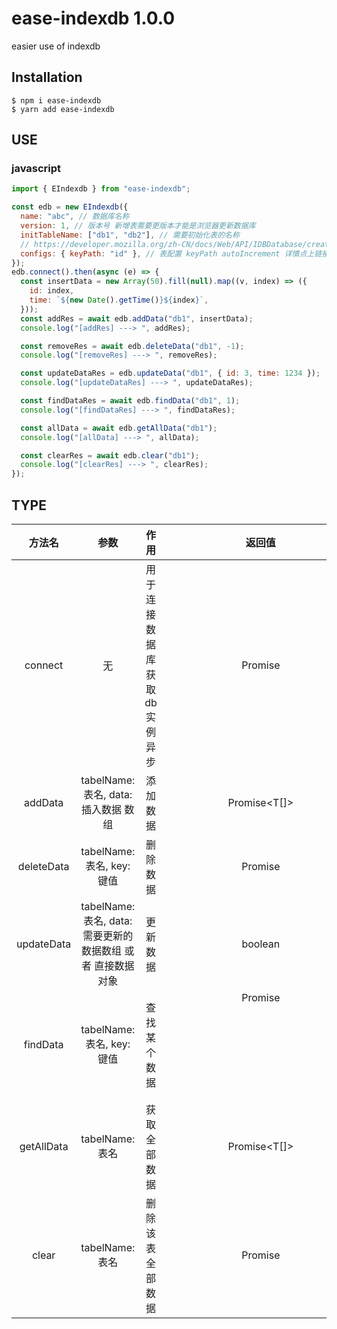 # ease-indexdb 1.0.0

easier use of indexdb

## Installation


```shell
$ npm i ease-indexdb
$ yarn add ease-indexdb
```

## USE

### javascript

```javascript
import { EIndexdb } from "ease-indexdb";

const edb = new EIndexdb({
  name: "abc", // 数据库名称
  version: 1, // 版本号 新增表需要更版本才能是浏览器更新数据库
  initTableName: ["db1", "db2"], // 需要初始化表的名称
  // https://developer.mozilla.org/zh-CN/docs/Web/API/IDBDatabase/createObjectStore
  configs: { keyPath: "id" }, // 表配置 keyPath autoIncrement 详情点上链接查看
});
edb.connect().then(async (e) => {
  const insertData = new Array(50).fill(null).map((v, index) => ({
    id: index,
    time: `${new Date().getTime()}${index}`,
  }));
  const addRes = await edb.addData("db1", insertData);
  console.log("[addRes] ---> ", addRes);

  const removeRes = await edb.deleteData("db1", -1);
  console.log("[removeRes] ---> ", removeRes);

  const updateDataRes = edb.updateData("db1", { id: 3, time: 1234 });
  console.log("[updateDataRes] ---> ", updateDataRes);

  const findDataRes = await edb.findData("db1", 1);
  console.log("[findDataRes] ---> ", findDataRes);

  const allData = await edb.getAllData("db1");
  console.log("[allData] ---> ", allData);

  const clearRes = await edb.clear("db1");
  console.log("[clearRes] ---> ", clearRes);
});
```

## TYPE


|   方法名   |                            参数                             |               作用               |        返回值        |
| :--------: | :---------------------------------------------------------: | :------------------------------: | :------------------: |
|  connect   |                             无                              | 用于连接数据库 获取 db 实例 异步 | Promise<IDBDatabase> |
|  addData   |            tabelName: 表名, data: 插入数据 数组             |             添加数据             |     Promise<T[]>     |
| deleteData |                 tabelName: 表名, key: 键值                  |             删除数据             |   Promise<boolean>   |
| updateData | tabelName: 表名, data: 需要更新的数据数组 或者 直接数据对象 |             更新数据             |       boolean        |
|  findData  |                 tabelName: 表名, key: 键值                  |           查找某个数据           |   Promise<object>    |
| getAllData |                       tabelName: 表名                       |           获取全部数据           |     Promise<T[]>     |
|   clear    |                       tabelName: 表名                       |         删除该表全部数据         |   Promise<boolean>   |
